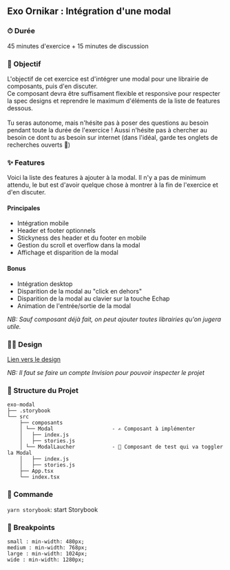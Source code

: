 ## Exo Ornikar : Intégration d'une modal

### ⏱ Durée

45 minutes d'exercice + 15 minutes de discussion

### 🎯 Objectif

L'objectif de cet exercice est d'intégrer une modal pour une librairie de composants, puis d'en discuter.<br/>
Ce composant devra être suffisament flexible et responsive pour respecter la spec designs et reprendre le maximum d'éléments de la liste de features dessous.<br/>
<br/>
Tu seras autonome, mais n'hésite pas à poser des questions au besoin pendant toute la durée de l'exercice !
Aussi n'hésite pas à chercher au besoin ce dont tu as besoin sur internet (dans l'idéal, garde tes onglets de recherches ouverts 👀)

### ✨ Features

Voici la liste des features à ajouter à la modal. Il n'y a pas de minimum attendu, le but est d'avoir quelque chose à montrer à la fin de l'exercice et d'en discuter.

#### Principales

- Intégration mobile
- Header et footer optionnels
- Stickyness des header et du footer en mobile
- Gestion du scroll et overflow dans la modal
- Affichage et disparition de la modal

#### Bonus

- Intégration desktop
- Disparition de la modal au "click en dehors"
- Disparition de la modal au clavier sur la touche Echap
- Animation de l'entrée/sortie de la modal

_NB: Sauf composant déjà fait, on peut ajouter toutes librairies qu'on jugera utile._

### 👩‍🎨 Design

[Lien vers le design](https://projects.invisionapp.com/d/main#/projects/prototypes/17227965)

_NB: Il faut se faire un compte Invision pour pouvoir inspecter le projet_

### 🏯 Structure du Projet

```
exo-modal
├── .storybook
└── src
    ├── composants
    │ └── Modal                   - ✍️ Composant à implémenter
    │   ├── index.js
    │   ├── stories.js
    │ └── ModalLaucher            - 🔘 Composant de test qui va toggler la Modal
    │   ├── index.js
    │   ├── stories.js
    ├── App.tsx
    └── index.tsx
```

### 🤖 Commande

`yarn storybook`: start Storybook

### 📱 Breakpoints

`small : min-width: 480px;`<br/>
`medium : min-width: 768px;`<br/>
`large : min-width: 1024px;`<br/>
`wide : min-width: 1280px;`<br/>
